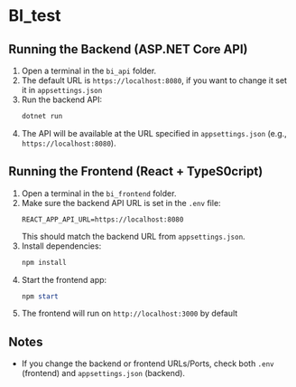 # BI_test

## Running the Backend (ASP.NET Core API)

1. Open a terminal in the `bi_api` folder.
2. The default URL is `https://localhost:8080`, if you want to change it set it in `appsettings.json`
3. Run the backend API:
   ```cmd
   dotnet run
   ```
4. The API will be available at the URL specified in `appsettings.json` (e.g., `https://localhost:8080`).

## Running the Frontend (React + TypeS0cript)

1. Open a terminal in the `bi_frontend` folder.
2. Make sure the backend API URL is set in the `.env` file:
   ```env
   REACT_APP_API_URL=https://localhost:8080
   ```
   This should match the backend URL from `appsettings.json`.
3. Install dependencies:
   ```powershell
   npm install
   ```
4. Start the frontend app:
   ```powershell
   npm start
   ```
5. The frontend will run on `http://localhost:3000` by default

## Notes
- If you change the backend or frontend URLs/Ports, check both `.env` (frontend) and `appsettings.json` (backend).